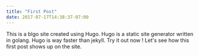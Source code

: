 ```yaml
---
title: "First Post"
date: 2017-07-17T14:38:37-07:00
---
```


This is a blgo site created using Hugo. Hugo is a static site generator written in golang. Hugo is way faster than jekyll. Try it out now ! Let's see how this first post shows up on the site.

